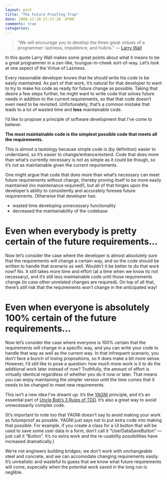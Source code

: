 ```yaml
---
layout: post
title: "The Future Proofing Trap"
date: 2009-12-20 17:27:28 -0700
comments: true
categories: 
---
```



> “We will encourage you to develop the three great virtues of a programmer: laziness, impatience, and hubris.” — [Larry Wall](http://en.wikipedia.org/wiki/Larry_Wall)

In this quote Larry Wall makes some great points about what it means to be a great programmer in a zen-like,  toungue-in-cheek sort-of-way.  Let’s look at one aspect of the Virtue of Laziness.

Every reasonable developer knows that he should write his code to be easily maintained.  As part of that work, it’s natural for that developer to want to try to make his code as ready for future change as possible.  Taking that desire a few steps further, he might want to write code that solves future needs in addition to the current requirements, so that that code doesn’t even need to be revisited.  Unfortunately, that’s a common mistake that leads to a lot of wasted time and **less** maintainable code.

I’d like to propose a principle of software development that I’ve come to believe:

**The most maintainable code is the simplest possible code that meets all the requirements.**

This is almost a tautology because simple code is (by definition) easier to understand, so it’s easier to change/enhance/extend.  Code that does more than what’s currently necessary is not as simple as it could be though, so it’s not as maintainable given the current requirements.

One might argue that code that does more than what’s necessary can meet future requirements without change, thereby proving itself to be more easily maintained (no maintenance required!), but all of that hinges upon the developer’s ability to consistently and accurately foresee future requirements.  Otherwise that developer has:

* wasted time developing unnecessary functionality
* decreased the maintainability of the codebase

# Even when everybody is pretty certain of the future requirements…
Now let’s consider the case where the developer is almost absolutely sure that the requirements will change a certain way, and so the code should be written to handle that scenario as well.  Wouldn’t it be better to do that work now?  No.  It still takes more time and effort (at a time when we know its not necessary), and it’s still less maintainable code until those requirements change (in case other unrelated changes are required).  On top of all that, there’s *still* risk that the requirements won’t change in the anticipated way!

# Even when everyone is absolutely 100% certain of the future requirements…
Now let’s consider the case where everyone is 100% certain that the requirements will change in a specific way, and you can write your code to handle that way as well as the current way.  In that infrequent scenario, you don’t face a bunch of losing propositions, so it does make a bit more sense.  However, I’d still like to pose a question:  how much more work is it to do the additional work later instead of now?  Truthfully, the amount of effort is virtually identical regardless of whether you do it now or later.  That means you can enjoy maintaining the simpler version until the time comes that it needs to be changed to meet new requirements.

This isn’t a new idea I’ve dreamt up: it’s the [YAGNI](ttp://c2.com/cgi/wiki?YouArentGonnaNeedIt) principle, and it’s an essential part of [Uncle Bob’s 3 Rules of TDD](http://butunclebob.com/ArticleS.UncleBob.TheThreeRulesOfTdd).  It’s also a great way to avoid unnecessarily complex code.

(It’s important to note too that YAGNI doesn’t say to avoid making your work as futureproof as possble.  YAGNI just says not to put extra code into making that possible.  For example, if you create a class for a UI button that will be used to save some user data in a form, don’t call it “UserDataSaveButton” — just call it “Button”.  It’s no extra work and the re-usability possibilities have increased dramatically.)

We’re not engineers building bridges;  we don’t work with unchangeable steel and concrete, and we can accomodate changing requirements easily.  It’s unrealistic and wasteful to guess that we know what future requirements will come, especially when the potential work saved in the long run is neglible.
